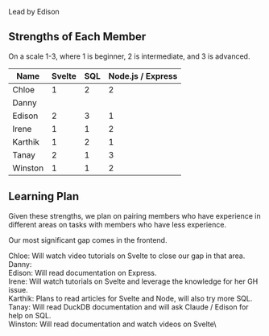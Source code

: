 Lead by Edison

## Strengths of Each Member

On a scale 1-3, where 1 is beginner, 2 is intermediate, and 3 is advanced.

| Name    | Svelte | SQL | Node.js / Express |
| ------- | ------ | --- | ----------------- |
| Chloe   | 1      | 2   | 2                 |
| Danny   |        |     |                   |
| Edison  | 2      | 3   | 1                 |
| Irene   | 1      | 1   | 2                 |
| Karthik | 1      | 2   | 1                 |
| Tanay   | 2      | 1   | 3                 |
| Winston | 1      | 1   | 2                 |

## Learning Plan

Given these strengths, we plan on pairing members who have experience in different areas on tasks with members who have less experience.

Our most significant gap comes in the frontend.

Chloe: Will watch video tutorials on Svelte to close our gap in that area.\
Danny:\
Edison: Will read documentation on Express.\
Irene: Will watch tutorials on Svelte and leverage the knowledge for her GH issue.\
Karthik: Plans to read articles for Svelte and Node, will also try more SQL.\
Tanay: Will read DuckDB documentation and will ask Claude / Edison for help on SQL.\
Winston: Will read documentation and watch videos on Svelte\
